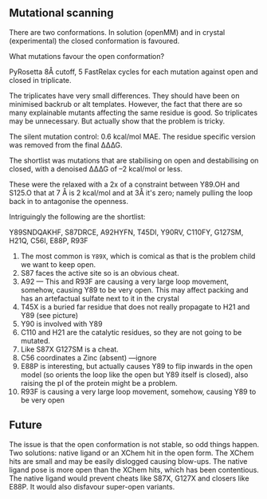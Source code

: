## Mutational scanning

There are two conformations.
In solution (openMM) and in crystal (experimental) the closed conformation is favoured.

What mutations favour the open conformation?

PyRosetta 8Å cutoff, 5 FastRelax cycles for each mutation against open and closed in triplicate.

The triplicates have very small differences. They should have been on minimised backrub or alt templates.
However, the fact that there are so many explainable mutants affecting the same residue is good.
So triplicates may be unnecessary. But actually show that the problem is tricky.

The silent mutation control: 0.6 kcal/mol MAE.
The residue specific version was removed from the final ∆∆∆G.

The shortlist was mutations that are stabilising on open and destabilising on closed,
with a denoised ∆∆∆G of –2 kcal/mol or less.

These were the relaxed with a 2x of a constraint between Y89.OH and S125.O 
that at 7 Å is 2 kcal/mol and at 3Å it's zero; namely pulling the loop back in to antagonise the openness.

Intriguingly the following are the shortlist:

Y89SNDQAKHF, S87DRCE, A92HYFN, T45DI, Y90RV, C110FY, G127SM, H21Q, C56I, E88P, R93F

1. The most common is `Y89X`, which is comical as that is the problem child we want to keep open.
2. S87 faces the active site so is an obvious cheat.
3. A92 — This and R93F are causing a very large loop movement, somehow, causing Y89 to be very open. This may affect packing and has an artefactual sulfate next to it in the crystal
4. T45X is a buried far residue that does not really propagate to H21 and Y89 (see picture)
5. Y90 is involved with Y89
6. C110 and H21 are the catalytic residues, so they are not going to be mutated.
7. Like S87X G127SM is a cheat.
8. C56 coordinates a Zinc (absent) —ignore
9. E88P is interesting, but actually causes Y89 to flip inwards in the open model (so orients the loop like the open but Y89 itself is closed), also raising the pI of the protein might be a problem.
10. R93F is causing a very large loop movement, somehow, causing Y89 to be very open

## Future
The issue is that the open conformation is not stable, so odd things happen.
Two solutions: native ligand or an XChem hit in the open form.
The XChem hits are small and may be easily dislogged causing blow-ups.
The native ligand pose is more open than the XChem hits, which has been contentious.
The native ligand would prevent cheats like S87X, G127X and closers like E88P.
It would also disfavour super-open variants.




